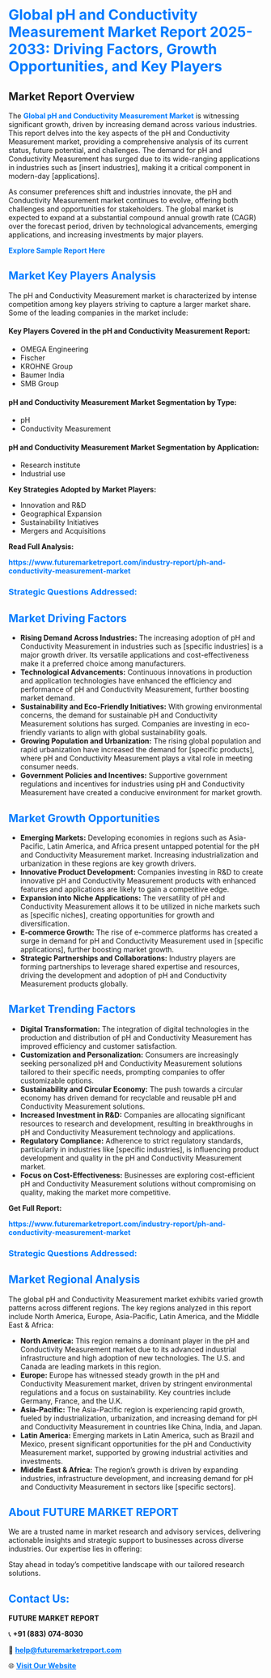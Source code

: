 <h1 style="color: #007BFF;">Global pH and Conductivity Measurement Market Report 2025-2033: Driving Factors, Growth Opportunities, and Key Players</h1>

<section id="overview">
<h2>Market Report Overview</h2>
<p>The <a href="https://www.futuremarketreport.com/industry-report/ph-and-conductivity-measurement-market" style="color: #007BFF; text-decoration: none;"><strong>Global pH and Conductivity Measurement Market</strong></a> is witnessing significant growth, driven by increasing demand across various industries. This report delves into the key aspects of the pH and Conductivity Measurement market, providing a comprehensive analysis of its current status, future potential, and challenges. The demand for pH and Conductivity Measurement has surged due to its wide-ranging applications in industries such as [insert industries], making it a critical component in modern-day [applications].</p>
<p>As consumer preferences shift and industries innovate, the pH and Conductivity Measurement market continues to evolve, offering both challenges and opportunities for stakeholders. The global market is expected to expand at a substantial compound annual growth rate (CAGR) over the forecast period, driven by technological advancements, emerging applications, and increasing investments by major players.</p>
</section>

<section id="overview">
<p><a href="https://www.futuremarketreport.com/request-sample/reportId=90670" style="color: #007BFF; text-decoration: none;"><strong>Explore Sample Report Here</strong></a></p>
</section>

<section id="key-players">
<h2 style="color: #007BFF;">Market Key Players Analysis</h2>
<p>The pH and Conductivity Measurement market is characterized by intense competition among key players striving to capture a larger market share. Some of the leading companies in the market include:</p>
<h4>Key Players Covered in the pH and Conductivity Measurement Report:</h4>
<ul><li>OMEGA Engineering</li><li>Fischer</li><li>KROHNE Group</li><li>Baumer India</li><li>SMB Group</li></ul>
<h4>pH and Conductivity Measurement Market Segmentation by Type:</h4>
<ul><li>pH</li><li>Conductivity Measurement</li></ul>

<h4>pH and Conductivity Measurement Market Segmentation by Application:</h4>
<ul><li>Research institute</li><li>Industrial use</li></ul>
<p><strong>Key Strategies Adopted by Market Players:</strong></p>
<ul>
<li>Innovation and R&D</li>
<li>Geographical Expansion</li>
<li>Sustainability Initiatives</li>
<li>Mergers and Acquisitions</li>
</ul>
</section>

<section>
<p><strong>Read Full Analysis: </strong></p><a href="https://www.futuremarketreport.com/industry-report/ph-and-conductivity-measurement-market" style="color: #007BFF; text-decoration: none;"><strong>https://www.futuremarketreport.com/industry-report/ph-and-conductivity-measurement-market</strong></a>
<h3 style="color: #007BFF;">Strategic Questions Addressed:</h3>
</section>

<section id="driving-factors">
<h2 style="color: #007BFF;">Market Driving Factors</h2>
<ul>
<li><strong>Rising Demand Across Industries:</strong> The increasing adoption of pH and Conductivity Measurement in industries such as [specific industries] is a major growth driver. Its versatile applications and cost-effectiveness make it a preferred choice among manufacturers.</li>
<li><strong>Technological Advancements:</strong> Continuous innovations in production and application technologies have enhanced the efficiency and performance of pH and Conductivity Measurement, further boosting market demand.</li>
<li><strong>Sustainability and Eco-Friendly Initiatives:</strong> With growing environmental concerns, the demand for sustainable pH and Conductivity Measurement solutions has surged. Companies are investing in eco-friendly variants to align with global sustainability goals.</li>
<li><strong>Growing Population and Urbanization:</strong> The rising global population and rapid urbanization have increased the demand for [specific products], where pH and Conductivity Measurement plays a vital role in meeting consumer needs.</li>
<li><strong>Government Policies and Incentives:</strong> Supportive government regulations and incentives for industries using pH and Conductivity Measurement have created a conducive environment for market growth.</li>
</ul>
</section>

<section id="growth-opportunities">
<h2 style="color: #007BFF;">Market Growth Opportunities</h2>
<ul>
<li><strong>Emerging Markets:</strong> Developing economies in regions such as Asia-Pacific, Latin America, and Africa present untapped potential for the pH and Conductivity Measurement market. Increasing industrialization and urbanization in these regions are key growth drivers.</li>
<li><strong>Innovative Product Development:</strong> Companies investing in R&D to create innovative pH and Conductivity Measurement products with enhanced features and applications are likely to gain a competitive edge.</li>
<li><strong>Expansion into Niche Applications:</strong> The versatility of pH and Conductivity Measurement allows it to be utilized in niche markets such as [specific niches], creating opportunities for growth and diversification.</li>
<li><strong>E-commerce Growth:</strong> The rise of e-commerce platforms has created a surge in demand for pH and Conductivity Measurement used in [specific applications], further boosting market growth.</li>
<li><strong>Strategic Partnerships and Collaborations:</strong> Industry players are forming partnerships to leverage shared expertise and resources, driving the development and adoption of pH and Conductivity Measurement products globally.</li>
</ul>
</section>

<section id="trending-factors">
<h2 style="color: #007BFF;">Market Trending Factors</h2>
<ul>
<li><strong>Digital Transformation:</strong> The integration of digital technologies in the production and distribution of pH and Conductivity Measurement has improved efficiency and customer satisfaction.</li>
<li><strong>Customization and Personalization:</strong> Consumers are increasingly seeking personalized pH and Conductivity Measurement solutions tailored to their specific needs, prompting companies to offer customizable options.</li>
<li><strong>Sustainability and Circular Economy:</strong> The push towards a circular economy has driven demand for recyclable and reusable pH and Conductivity Measurement solutions.</li>
<li><strong>Increased Investment in R&D:</strong> Companies are allocating significant resources to research and development, resulting in breakthroughs in pH and Conductivity Measurement technology and applications.</li>
<li><strong>Regulatory Compliance:</strong> Adherence to strict regulatory standards, particularly in industries like [specific industries], is influencing product development and quality in the pH and Conductivity Measurement market.</li>
<li><strong>Focus on Cost-Effectiveness:</strong> Businesses are exploring cost-efficient pH and Conductivity Measurement solutions without compromising on quality, making the market more competitive.</li>
</ul>
</section>

<section>
<p><strong>Get Full Report: </strong></p><a href="https://www.futuremarketreport.com/industry-report/ph-and-conductivity-measurement-market" style="color: #007BFF; text-decoration: none;"><strong>https://www.futuremarketreport.com/industry-report/ph-and-conductivity-measurement-market</strong></a>
<h3 style="color: #007BFF;">Strategic Questions Addressed:</h3>
</section>


<section id="regional-analysis">
<h2 style="color: #007BFF;">Market Regional Analysis</h2>
<p>The global pH and Conductivity Measurement market exhibits varied growth patterns across different regions. The key regions analyzed in this report include North America, Europe, Asia-Pacific, Latin America, and the Middle East & Africa:</p>
<ul>
<li><strong>North America:</strong> This region remains a dominant player in the pH and Conductivity Measurement market due to its advanced industrial infrastructure and high adoption of new technologies. The U.S. and Canada are leading markets in this region.</li>
<li><strong>Europe:</strong> Europe has witnessed steady growth in the pH and Conductivity Measurement market, driven by stringent environmental regulations and a focus on sustainability. Key countries include Germany, France, and the U.K.</li>
<li><strong>Asia-Pacific:</strong> The Asia-Pacific region is experiencing rapid growth, fueled by industrialization, urbanization, and increasing demand for pH and Conductivity Measurement in countries like China, India, and Japan.</li>
<li><strong>Latin America:</strong> Emerging markets in Latin America, such as Brazil and Mexico, present significant opportunities for the pH and Conductivity Measurement market, supported by growing industrial activities and investments.</li>
<li><strong>Middle East & Africa:</strong> The region’s growth is driven by expanding industries, infrastructure development, and increasing demand for pH and Conductivity Measurement in sectors like [specific sectors].</li>
</ul>
</section>

<footer>
<h2 style="color: #007BFF;">About FUTURE MARKET REPORT</h2>
<p>We are a trusted name in market research and advisory services, delivering actionable insights and strategic support to businesses across diverse industries. Our expertise lies in offering:</p>

<p>Stay ahead in today’s competitive landscape with our tailored research solutions.</p>

<h2 style="color: #007BFF;">Contact Us:</h2>
<p><strong>FUTURE MARKET REPORT</strong></p>
<p>📞 <strong>+91 (883) 074-8030</strong></p>
<p>📧 <strong><a href="mailto:help@futuremarketreport.com" style="color: #007BFF;">help@futuremarketreport.com</a></strong></p>
<p>🌐 <strong><a href="https://www.futuremarketreport.com/" style="color: #007BFF;">Visit Our Website</a></strong></p>
</footer>